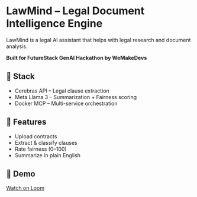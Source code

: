 # LawMind – Legal Document Intelligence Engine
LawMind is a legal AI assistant that helps with legal research and document analysis.


**Built for FutureStack GenAI Hackathon by WeMakeDevs**

## 🚀 Stack
- Cerebras API – Legal clause extraction
- Meta Llama 3 – Summarization + Fairness scoring
- Docker MCP – Multi-service orchestration

## 🧩 Features
- Upload contracts
- Extract & classify clauses
- Rate fairness (0–100)
- Summarize in plain English

## 🎥 Demo
[Watch on Loom](https://loom.com/)
